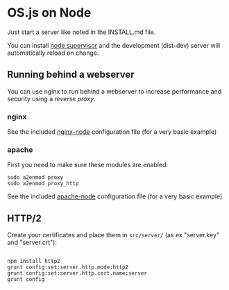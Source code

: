 # OS.js on Node

Just start a server like noted in the INSTALL.md file.

You can install [node supervisor](https://github.com/petruisfan/node-supervisor) and the development (dist-dev) server will automatically reload on change.

## Running behind a webserver

You can use nginx to run behind a webserver to increase performance and security using a *reverse proxy*.

### nginx

See the included [nginx-node](https://github.com/os-js/OS.js/blob/master/doc/configs/nginx-node.conf) configuration file (for a very basic example)

### apache

First you need to make sure these modules are enabled:

```
sudo a2enmod proxy
sudo a2enmod proxy_http
```

See the included [apache-node](https://github.com/os-js/OS.js/blob/master/doc/configs/apache-node.conf) configuration file (for a very basic example)

## HTTP/2

Create your certificates and place them in `src/server/` (as ex "server.key" and "server.crt"):

```

npm install http2
grunt config:set:server.http.mode:http2
grunt config:set:server.http.cert.name:server
grunt config

```
